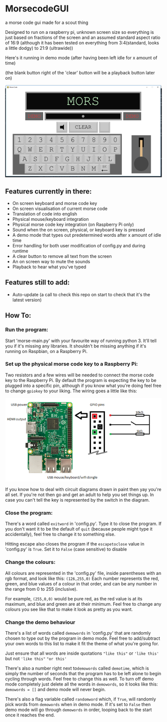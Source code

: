 # MorsecodeGUI
a morse code gui made for a scout thing

Designed to run on a raspberry pi, unknown screen size so everything is just based on fractions of the screen and an assumed standard aspect ratio of 16:9 (although it has been tested on everything from 3:4(standard, looks a little dodgy) to 21:9 (ultrawide))

Here's it running in demo mode (after having been left idle for x amount of time)

(the blank button right of the 'clear' button will be a playback button later on)

![morsedemo](morsedemo.png)

## Features currently in there:
- On screen keyboard and morse code key
- On screen visualisation of current morse code
- Translation of code into english
- Physical mouse/keyboard integration
- Physical morse code key integration (on Raspberry Pi only)
- Sound when the on screen, physical, or keyboard key is pressed
- A demo mode that types out predetermined words after x amount of idle time
- Error handling for both user modification of config.py and during runtime
- A clear button to remove all text from the screen
- An on screen way to mute the sounds
- Playback to hear what you've typed

## Features still to add:
- Auto-update (a call to check this repo on start to check that it's the latest version)

## How To:

### Run the program:

Start 'morse-main.py' with your favourite way of running python 3. It'll tell you if it's missing any libraries. It shouldn't be missing anything if it's running on Raspbian, on a Raspberry Pi.

### Set up the physical morse code key to a Raspberry Pi:

Two resistors and a few wires will be needed to connect the morse code key to the Raspberry Pi. By default the program is expecting the key to be plugged into a specific pin, although if you know what you're doing feel free to change `gpiokey` to your liking. The wiring goes a little like this:

![raspberrywiring](raspberrywiring.png)

If you know how to deal with circuit diagrams drawn in paint then yay you're all set. If you're not then go and get an adult to help you set things up. In case you can't tell the key is represented by the switch in the diagram. 

### Close the program:
There's a word called `exitword` in 'config.py'. Type it to close the program.
If you don't want it to be the default of `quit` (because people might type it accidentally), feel free to change it to something else.

Hitting escape also closes the program if the `escapetoclose` value in 'config.py' is `True`. Set it to `False` (case sensitive) to disable

### Change the colours:
All colours are represented in the 'config.py' file, inside parentheses with an rgb format, and look like this: `(126,255,0)` Each number represents the red, green, and blue values of a colour in that order, and can be any number in the range from 0 to 255 (inclusive).

For example, `(255,0,0)` would be pure red, as the red value is at its maximum, and blue and green are at their minimum.
Feel free to change any colours you see like that to make it look as pretty as you want.

### Change the demo behaviour
There's a list of words called `demowords` in 'config.py' that are randomly chosen to type out by the program in demo mode.
Feel free to add/subtract your own words to this list to make it fit the theme of what you're going for.

Just ensure that all words are inside quotations `"like this"` or `'like this'` but not `'like this"` `"or this'`

There's also a number right next to`demowords` called `demotime`, which is simply the number of seconds that the program has to be left alone to begin cycling through words. Feel free to change this as well.
To turn off demo mode completely just delete all the words in `demowords`, so it looks like this: `demowords = []` and demo mode will never begin.

There's also a flag variable called `randomword` which, if `True`, will randomly pick words from `demowords` when in demo mode. If it's set to `False` then demo mode will go through `demowords` in order, looping back to the start once it reaches the end.
